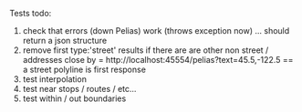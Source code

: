 Tests todo:

1. check that errors (down Pelias) work (throws exception now) ... should return a json structure
1. remove first type:'street' results if there are are other non street / addresses close by = http://localhost:45554/pelias?text=45.5,-122.5 == a street polyline is first response
1. test interpolation
1. test near stops / routes / etc...
1. test within / out boundaries




